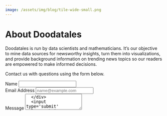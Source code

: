 ```yaml
---
image: /assets/img/blog/tile-wide-small.png
---
```


# About Doodatales

Doodatales is run by data scientists and mathematicians.  It’s our objective to mine data sources for newsworthy insights, turn them into visualizations, and provide background information on trending news topics so our readers are empowered to make informed decisions.  

Contact us with questions using the form below.

<form action="https://getsimpleform.com/messages?form_api_token=c1f8ef95da9247d4b806c2459380979a" method="post">
  <!-- the redirect_to is optional, the form will redirect to the referrer on submission -->
  <input type='hidden' name='redirect_to' value='<the complete return url e.g. http://fooey.com/thank-you.html>' />
  <!-- all your input fields here.... -->
  <div class="form-group">
    <label for="Name">Name</label>
    <input type='text' name='Name' id="Name"/>
  </div>
  <div class="form-group">
    <label for="Email"/>Email Address</label>
    <input type='text' name='email' placeholder="name@example.com" id="Email"/>
  </div>
  <div class="form-group">
    <label for="Message">Message</label>
    <textarea type='text' name='message' id="Message" rows="3"/>
  </div>
  <input type='submit' value='Submit' />
</form>
